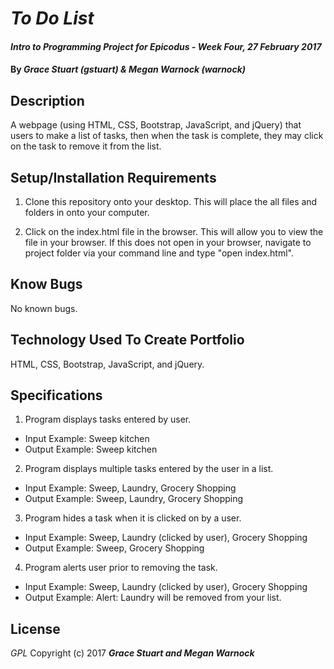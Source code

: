# _To Do List_

#### _Intro to Programming Project for Epicodus - Week Four, 27 February 2017_

#### By _**Grace Stuart (gstuart) & Megan Warnock (warnock)**_

## Description
A webpage (using HTML, CSS, Bootstrap, JavaScript, and jQuery) that users to make a list of tasks, then when the task is complete, they may click on the task to remove it from the list.


## Setup/Installation Requirements
1. Clone this repository onto your desktop. This will place the all files and folders in onto your computer.

2. Click on the index.html file in the browser. This will allow you to view the file in your browser. If this does not open in your browser, navigate to project folder via your command line and type "open index.html".


## Know Bugs
No known bugs.

## Technology Used To Create Portfolio
HTML, CSS, Bootstrap, JavaScript, and jQuery.


## Specifications
1. Program displays tasks entered by user.
 * Input Example: Sweep kitchen
 * Output Example: Sweep kitchen

2. Program displays multiple tasks entered by the user in a list.
 * Input Example: Sweep, Laundry, Grocery Shopping
 * Output Example: Sweep, Laundry, Grocery Shopping

3. Program hides a task when it is clicked on by a user.
 * Input Example: Sweep, Laundry (clicked by user), Grocery Shopping
 * Output Example: Sweep, Grocery Shopping

4. Program alerts user prior to removing the task.
 * Input Example: Sweep, Laundry (clicked by user), Grocery Shopping
 * Output Example: Alert: Laundry will be removed from your list.


## License
*GPL*
Copyright (c) 2017 **_Grace Stuart and Megan Warnock_**
